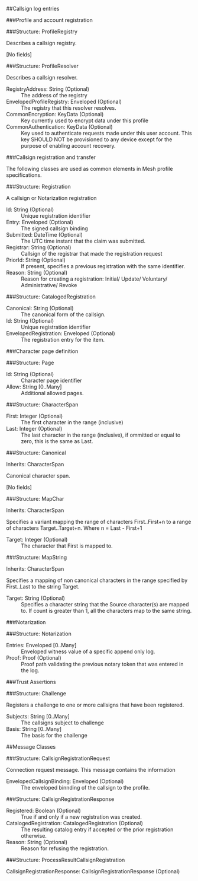 ﻿

##Callsign log entries

###Profile and account registration

###Structure: ProfileRegistry

Describes a callsign registry.

[No fields]

###Structure: ProfileResolver

Describes a callsign resolver.

<dl>
<dt>RegistryAddress: String (Optional)
<dd>The address of the registry
<dt>EnvelopedProfileRegistry: Enveloped<ProfileAccount> (Optional)
<dd>The registry that this resolver resolves.
<dt>CommonEncryption: KeyData (Optional)
<dd>Key currently used to encrypt data under this profile
<dt>CommonAuthentication: KeyData (Optional)
<dd>Key used to authenticate requests made under this user account.
This key SHOULD NOT be provisioned to any device except for the
purpose of enabling account recovery.
</dl>
###Callsign registration and transfer

The following classes are used as common elements in
Mesh profile specifications.

###Structure: Registration

A callsign or Notarization registration

<dl>
<dt>Id: String (Optional)
<dd>Unique registration identifier
<dt>Entry: Enveloped<CallsignBinding> (Optional)
<dd>The signed callsign binding
<dt>Submitted: DateTime (Optional)
<dd>The UTC time instant that the claim was submitted.
<dt>Registrar: String (Optional)
<dd>Callsign of the registrar that made the registration request
<dt>PriorId: String (Optional)
<dd>If present, specifies a previous registration with the same identifier.
<dt>Reason: String (Optional)
<dd>Reason for creating a registration:
Initial/ Update/ Voluntary/ Administrative/ Revoke
</dl>
###Structure: CatalogedRegistration

<dl>
<dt>Canonical: String (Optional)
<dd>The canonical form of the callsign.
<dt>Id: String (Optional)
<dd>Unique registration identifier
<dt>EnvelopedRegistration: Enveloped<Registration> (Optional)
<dd>The registration entry for the item.
</dl>
###Character page definition

###Structure: Page

<dl>
<dt>Id: String (Optional)
<dd>Character page identifier
<dt>Allow: String [0..Many]
<dd>Additional allowed pages.
</dl>
###Structure: CharacterSpan

<dl>
<dt>First: Integer (Optional)
<dd>The first character in the range (inclusive)
<dt>Last: Integer (Optional)
<dd>The last character in the range (inclusive), if ommitted or
equal to zero, this is the same as Last.
</dl>
###Structure: Canonical

<dl>
<dt>Inherits:  CharacterSpan
</dl>

Canonical character span.

[No fields]

###Structure: MapChar

<dl>
<dt>Inherits:  CharacterSpan
</dl>

Specifies a variant mapping the range of characters First..First+n to
a range of characters Target..Target+n. Where n = Last - First+1

<dl>
<dt>Target: Integer (Optional)
<dd>The character that First is mapped to.
</dl>
###Structure: MapString

<dl>
<dt>Inherits:  CharacterSpan
</dl>

Specifies a mapping of non canonical characters in the range specified by 
First..Last to the string Target.

<dl>
<dt>Target: String (Optional)
<dd>Specifies a character string that the Source character(s) are mapped to.
If count is greater than 1, all the characters map to the same string.
</dl>
###Notarization

###Structure: Notarization

<dl>
<dt>Entries: Enveloped<Witness> [0..Many]
<dd>Enveloped witness value of a specific append only log.
<dt>Proof: Proof (Optional)
<dd>Proof path validating the previous notary token that was entered in the
log.
</dl>
###Trust Assertions

###Structure: Challenge

Registers a challenge to one or more callsigns that have been registered.

<dl>
<dt>Subjects: String [0..Many]
<dd>The callsigns subject to challenge
<dt>Basis: String [0..Many]
<dd>The basis for the challenge
</dl>
##Message Classes

###Structure: CallsignRegistrationRequest

Connection request message. This message contains the information

<dl>
<dt>EnvelopedCallsignBinding: Enveloped<CallsignBinding> (Optional)
<dd>The enveloped binnding of the callsign to the profile.	
</dl>
###Structure: CallsignRegistrationResponse

<dl>
<dt>Registered: Boolean (Optional)
<dd>True if and only if a new registration was created.
<dt>CatalogedRegistration: CatalogedRegistration (Optional)
<dd>The resulting catalog entry if accepted or the prior registration otherwise.
<dt>Reason: String (Optional)
<dd>Reason for refusing the registration.
</dl>
###Structure: ProcessResultCallsignRegistration

<dl>
<dt>CallsignRegistrationResponse: CallsignRegistrationResponse (Optional)
</dl>
